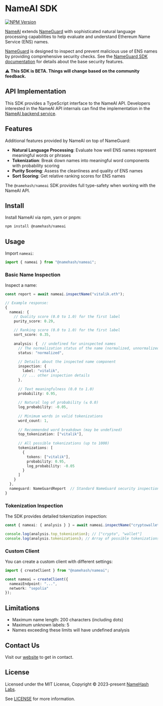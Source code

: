 # NameAI SDK

[![NPM Version](https://img.shields.io/npm/v/@namehash/nameai)](https://www.npmjs.com/package/@namehash/nameai)

[NameAI](https://nameai.dev) extends [NameGuard](https://nameguard.io) with sophisticated natural language processing capabilities to help evaluate and understand Ethereum Name Service (ENS) names.

[NameGuard](https://nameguard.io) is designed to inspect and prevent malicious use of ENS names by providing comprehensive security checks. See the [NameGuard SDK documentation](../nameguard-sdk/README.md) for details about the base security features.

⚠️ **This SDK is BETA. Things will change based on the community feedback.**

## API Implementation

This SDK provides a TypeScript interface to the NameAI API. Developers interested in the NameAI API internals can find the implementation in the [NameAI backend service](https://github.com/namehash/namekit/tree/main/apps/api.nameai.dev).

## Features

Additional features provided by NameAI on top of NameGuard:
- **Natural Language Processing**: Evaluate how well ENS names represent meaningful words or phrases
- **Tokenization**: Break down names into meaningful word components with probability scoring
- **Purity Scoring**: Assess the cleanliness and quality of ENS names
- **Sort Scoring**: Get relative ranking scores for ENS names

The `@namehash/nameai` SDK provides full type-safety when working with the NameAI API.

## Install

Install NameAI via npm, yarn or pnpm:

```bash
npm install @namehash/nameai
```

## Usage

Import `nameai`:

```ts
import { nameai } from "@namehash/nameai";
```

### Basic Name Inspection

Inspect a name:

```ts
const report = await nameai.inspectName("vitalik.eth");

// Example response:
{
  nameai: {
    // Quality score (0.0 to 1.0) for the first label
    purity_score: 0.29,
    
    // Ranking score (0.0 to 1.0) for the first label
    sort_score: 0.35,
    
    analysis: {  // undefined for uninspected names
      // The normalization status of the name (normalized, unnormalized, or unknown)
      status: "normalized",
      
      // Details about the inspected name component
      inspection: {
        label: "vitalik",
        // ... other inspection details
      },
      
      // Text meaningfulness (0.0 to 1.0)
      probability: 0.95,
      
      // Natural log of probability (≤ 0.0)
      log_probability: -0.05,
      
      // Minimum words in valid tokenizations
      word_count: 1,
      
      // Recommended word breakdown (may be undefined)
      top_tokenization: ["vitalik"],
      
      // All possible tokenizations (up to 1000)
      tokenizations: [
        {
          tokens: ["vitalik"],
          probability: 0.95,
          log_probability: -0.05
        }
      ]
    }
  },
  nameguard: NameGuardReport  // Standard NameGuard security inspection
}
```

### Tokenization Inspection

The SDK provides detailed tokenization inspection:

```ts
const { nameai: { analysis } } = await nameai.inspectName("cryptowallet.eth");

console.log(analysis.top_tokenization); // ["crypto", "wallet"]
console.log(analysis.tokenizations); // Array of possible tokenizations with probabilities
```

### Custom Client

You can create a custom client with different settings:

```ts
import { createClient } from "@namehash/nameai";

const nameai = createClient({
  nameaiEndpoint: "...",
  network: "sepolia"
});
```

## Limitations

- Maximum name length: 200 characters (including dots)
- Maximum unknown labels: 5
- Names exceeding these limits will have undefined analysis

## Contact Us

Visit our [website](https://namehashlabs.org/) to get in contact.

## License

Licensed under the MIT License, Copyright © 2023-present [NameHash Labs](https://namehashlabs.org).

See [LICENSE](./LICENSE) for more information.
